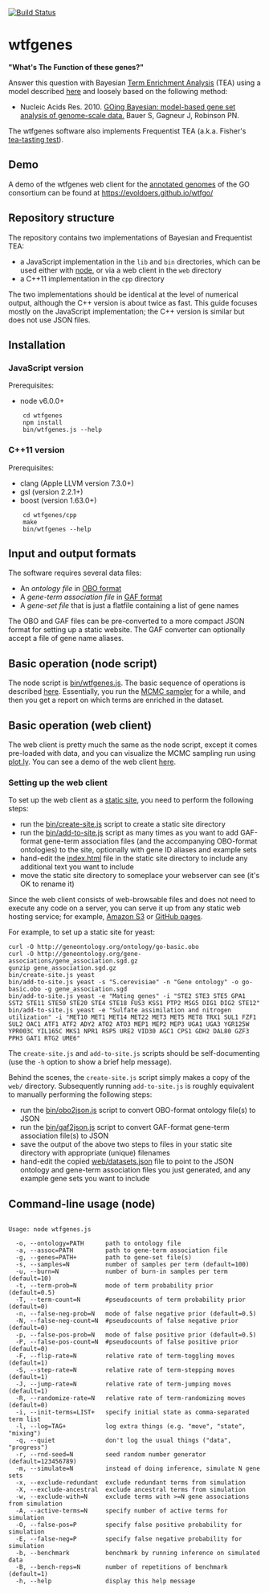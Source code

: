 [![Build Status](https://travis-ci.org/evoldoers/wtfgenes.svg?branch=master)](https://travis-ci.org/evoldoers/wtfgenes)

# wtfgenes

**"What's The Function of these genes?"**

Answer this question with Bayesian [Term Enrichment Analysis](https://en.wikipedia.org/wiki/Gene_Ontology_Term_Enrichment) (TEA)
using a model described [here](https://github.com/ihh/wtfgenes-appnote/blob/master/main.pdf)
and loosely based on the following method:

- Nucleic Acids Res. 2010. [GOing Bayesian: model-based gene set analysis of genome-scale data.](http://www.ncbi.nlm.nih.gov/pubmed/20172960) Bauer S, Gagneur J, Robinson PN.

The wtfgenes software also implements Frequentist TEA (a.k.a. Fisher's [tea-tasting test](https://en.wikipedia.org/wiki/Lady_tasting_tea)).

## Demo

A demo of the wtfgenes web client for the [annotated genomes](http://www.geneontology.org/page/download-annotations) of the GO consortium can be found at https://evoldoers.github.io/wtfgo/

## Repository structure

The repository contains two implementations of Bayesian and Frequentist TEA:
- a JavaScript implementation in the `lib` and `bin` directories, which can be used either with [node](https://nodejs.org/), or via a web client in the `web` directory
- a C++11 implementation in the `cpp` directory

The two implementations should be identical at the level of numerical output,
although the C++ version is about twice as fast.
This guide focuses mostly on the JavaScript implementation; the C++ version is similar but does not use JSON files.

## Installation

### JavaScript version

Prerequisites:
- node v6.0.0+

~~~~
    cd wtfgenes
    npm install
    bin/wtfgenes.js --help
~~~~

### C++11 version

Prerequisites:
- clang (Apple LLVM version 7.3.0+)
- gsl (version 2.2.1+)
- boost (version 1.63.0+)

~~~~
    cd wtfgenes/cpp
    make
    bin/wtfgenes --help
~~~~

## Input and output formats

The software requires several data files:
- An *ontology file* in [OBO format](http://owlcollab.github.io/oboformat/doc/GO.format.obo-1_2.html)
- A *gene-term association file* in [GAF format](http://www.geneontology.org/page/go-annotation-file-format-20)
- A *gene-set file* that is just a flatfile containing a list of gene names

The OBO and GAF files can be pre-converted to a more compact JSON format for setting up a static website.
The GAF converter can optionally accept a file of gene name aliases.

## Basic operation (node script)

The node script is [bin/wtfgenes.js](https://github.com/evoldoers/wtfgenes/blob/master/bin/wtfgenes.js).
The basic sequence of operations is described [here](https://github.com/ihh/wtfgenes-appnote).
Essentially, you run the [MCMC sampler](https://en.wikipedia.org/wiki/Markov_chain_Monte_Carlo) for a while, and then you get a report on which terms are enriched in the dataset.

## Basic operation (web client)

The web client is pretty much the same as the node script, except it comes pre-loaded with data, and you can visualize the MCMC sampling run using [plot.ly](https://plot.ly/).
You can see a demo of the web client [here](https://evoldoers.github.io/wtfgo/).

### Setting up the web client

To set up the web client as a [static site](https://en.wikipedia.org/wiki/Static_web_page), you need to perform the following steps:
- run the [bin/create-site.js](https://github.com/evoldoers/wtfgenes/blob/master/bin/create-site.js) script to create a static site directory
- run the [bin/add-to-site.js](https://github.com/evoldoers/wtfgenes/blob/master/bin/add-to-site.js) script as many times as you want to add GAF-format gene-term association files (and the accompanying OBO-format ontologies) to the site, optionally with gene ID aliases and example sets
- hand-edit the [index.html](https://github.com/evoldoers/wtfgenes/blob/master/web/index.html) file in the static site directory to include any additional text you want to include
- move the static site directory to someplace your webserver can see (it's OK to rename it)

Since the web client consists of web-browsable files and does not need to execute any code on a server,
you can serve it up from any static web hosting service; for example, [Amazon S3](https://aws.amazon.com/s3/) or [GitHub pages](https://pages.github.com/).

For example, to set up a static site for yeast:

    curl -O http://geneontology.org/ontology/go-basic.obo
    curl -O http://geneontology.org/gene-associations/gene_association.sgd.gz
    gunzip gene_association.sgd.gz
    bin/create-site.js yeast
    bin/add-to-site.js yeast -s "S.cerevisiae" -n "Gene ontology" -o go-basic.obo -g gene_association.sgd
    bin/add-to-site.js yeast -e "Mating genes" -i "STE2 STE3 STE5 GPA1 SST2 STE11 STE50 STE20 STE4 STE18 FUS3 KSS1 PTP2 MSG5 DIG1 DIG2 STE12"
    bin/add-to-site.js yeast -e "Sulfate assimilation and nitrogen utilization" -i "MET10 MET1 MET14 MET22 MET3 MET5 MET8 TRX1 SUL1 FZF1 SUL2 OAC1 ATF1 ATF2 ADY2 ATO2 ATO3 MEP1 MEP2 MEP3 UGA1 UGA3 YGR125W YPR003C YIL165C MKS1 NPR1 RSP5 URE2 VID30 AGC1 CPS1 GDH2 DAL80 GZF3 PPH3 GAT1 RTG2 UME6"

The `create-site.js` and `add-to-site.js` scripts should be self-documenting (use the `-h` option to show a brief help message).

Behind the scenes, the `create-site.js` script simply makes a copy of the `web/` directory.
Subsequently running `add-to-site.js` is roughly equivalent to manually performing the following steps:
- run the [bin/obo2json.js](https://github.com/evoldoers/wtfgenes/blob/master/bin/obo2json.js) script to convert OBO-format ontology file(s) to JSON
- run the [bin/gaf2json.js](https://github.com/evoldoers/wtfgenes/blob/master/bin/gaf2json.js) script to convert GAF-format gene-term association file(s) to JSON
- save the output of the above two steps to files in your static site directory with appropriate (unique) filenames
- hand-edit the copied [web/datasets.json](https://github.com/evoldoers/wtfgenes/blob/master/web/datasets.json) file to point to the JSON ontology and gene-term association files you just generated, and any example gene sets you want to include

## Command-line usage (node)

<pre><code>
Usage: node wtfgenes.js

  -o, --ontology=PATH      path to ontology file
  -a, --assoc=PATH         path to gene-term association file
  -g, --genes=PATH+        path to gene-set file(s)
  -s, --samples=N          number of samples per term (default=100)
  -u, --burn=N             number of burn-in samples per term (default=10)
  -t, --term-prob=N        mode of term probability prior (default=0.5)
  -T, --term-count=N       #pseudocounts of term probability prior (default=0)
  -n, --false-neg-prob=N   mode of false negative prior (default=0.5)
  -N, --false-neg-count=N  #pseudocounts of false negative prior (default=0)
  -p, --false-pos-prob=N   mode of false positive prior (default=0.5)
  -P, --false-pos-count=N  #pseudocounts of false positive prior (default=0)
  -F, --flip-rate=N        relative rate of term-toggling moves (default=1)
  -S, --step-rate=N        relative rate of term-stepping moves (default=1)
  -J, --jump-rate=N        relative rate of term-jumping moves (default=1)
  -R, --randomize-rate=N   relative rate of term-randomizing moves (default=0)
  -i, --init-terms=LIST+   specify initial state as comma-separated term list
  -l, --log=TAG+           log extra things (e.g. "move", "state", "mixing")
  -q, --quiet              don't log the usual things ("data", "progress")
  -r, --rnd-seed=N         seed random number generator (default=123456789)
  -m, --simulate=N         instead of doing inference, simulate N gene sets
  -x, --exclude-redundant  exclude redundant terms from simulation
  -X, --exclude-ancestral  exclude ancestral terms from simulation
  -w, --exclude-with=N     exclude terms with &gt;=N gene associations from simulation
  -A, --active-terms=N     specify number of active terms for simulation
  -O, --false-pos=P        specify false positive probability for simulation
  -E, --false-neg=P        specify false negative probability for simulation
  -b, --benchmark          benchmark by running inference on simulated data
  -B, --bench-reps=N       number of repetitions of benchmark (default=1)
  -h, --help               display this help message

</code></pre>

